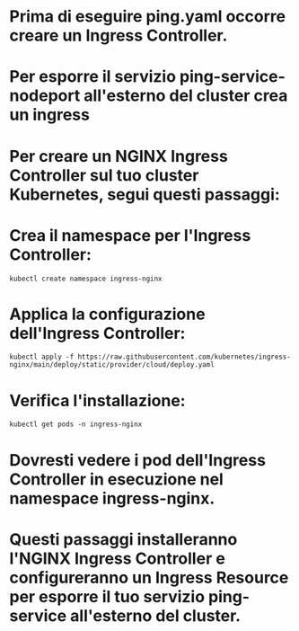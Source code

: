 
# Prima di eseguire ping.yaml occorre creare un Ingress Controller.
# Per esporre il servizio ping-service-nodeport all'esterno del cluster crea un ingress



# Per creare un NGINX Ingress Controller sul tuo cluster Kubernetes, segui questi passaggi:  
# Crea il namespace per l'Ingress Controller:  
    kubectl create namespace ingress-nginx
# Applica la configurazione dell'Ingress Controller:  
    kubectl apply -f https://raw.githubusercontent.com/kubernetes/ingress-nginx/main/deploy/static/provider/cloud/deploy.yaml
# Verifica l'installazione:  
    kubectl get pods -n ingress-nginx
# Dovresti vedere i pod dell'Ingress Controller in esecuzione nel namespace ingress-nginx.  


# Questi passaggi installeranno l'NGINX Ingress Controller e configureranno un Ingress Resource per esporre il tuo servizio ping-service all'esterno del cluster.